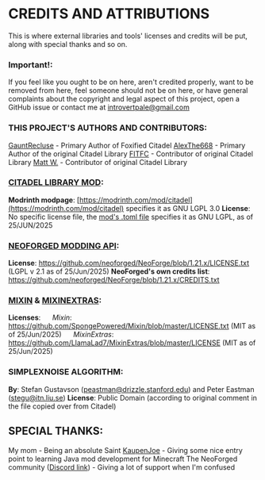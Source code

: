 CREDITS AND ATTRIBUTIONS
========================

This is where external libraries and tools' licenses and credits will be put, along with special thanks and so on.

### Important!:

If you feel like you ought to be on here, aren't credited properly, want to be removed from here, feel someone should not be on here, or have general complaints about the copyright and legal aspect of this project, open a GitHub issue or contact me at introvertpale@gmail.com

### THIS PROJECT'S AUTHORS AND CONTRIBUTORS:

[GauntRecluse](https://github.com/MildestToucan) - Primary Author of Foxified Citadel
[AlexThe668](https://github.com/AlexModGuy) - Primary Author of the original Citadel Library
[FITFC](https://github.com/FITFC) - Contributor of original Citadel Library
[Matt W.](https://github.com/MWall541) - Contributor of original Citadel Library

### [CITADEL LIBRARY MOD](https://github.com/AlexModGuy/Citadel/tree/master):

**Modrinth modpage**: [https://modrinth.com/mod/citadel](https://modrinth.com/mod/citadel) specifies it as GNU LGPL 3.0
**License**: No specific license file, the [mod's .toml file](https://github.com/AlexModGuy/Citadel/blob/master/src/main/resources/META-INF/mods.toml) specifies it as GNU LGPL, as of 25/JUN/2025

### [NEOFORGED MODDING API](https://github.com/neoforged/):

**License**: https://github.com/neoforged/NeoForge/blob/1.21.x/LICENSE.txt (LGPL v 2.1 as of 25/Jun/2025)
**NeoForged's own credits list**: https://github.com/neoforged/NeoForge/blob/1.21.x/CREDITS.txt

### [MIXIN](https://github.com/SpongePowered/Mixin/) & [MIXINEXTRAS](https://github.com/LlamaLad7/MixinExtras):

**Licenses**:
&nbsp;&nbsp;&nbsp;&nbsp; _Mixin_: https://github.com/SpongePowered/Mixin/blob/master/LICENSE.txt (MIT as of 25/Jun/2025)
&nbsp;&nbsp;&nbsp;&nbsp; _MixinExtras_: https://github.com/LlamaLad7/MixinExtras/blob/master/LICENSE (MIT as of 25/Jun/2025)

### SIMPLEXNOISE ALGORITHM:

**By**: Stefan Gustavson (peastman@drizzle.stanford.edu) and Peter Eastman (stegu@itn.liu.se)
**License**: Public Domain (according to original comment in the file copied over from Citadel)

## SPECIAL THANKS:

My mom - Being an absolute Saint
[KaupenJoe](https://www.youtube.com/@ModdingByKaupenjoe) - Giving some nice entry point to learning Java mod development for Minecraft
The NeoForged community ([Discord link](https://discord.com/invite/UvedJ9m)) - Giving a lot of support when I'm confused
